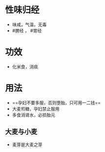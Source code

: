 # 性味归经
- 味咸，气温，无毒
-  #脾经 ， #胃经 
# 功效
- 化米食，消痰

# 用法
- ==孕妇不要多服，否则堕胎，只可用一二钱==
- 大麦煎糖，孕妇禁止服用
- 多食消肾水，必损胎元
## 大麦与小麦
- 麦芽是大麦之芽